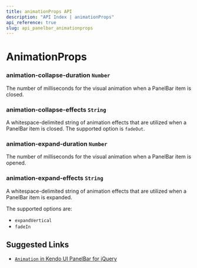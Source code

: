 ```yaml
---
title: animationProps API
description: "API Index | animationProps"
api_reference: true
slug: api_panelbar_animationprops
---
```


# AnimationProps

### animation-collapse-duration `Number`

The number of milliseconds for the visual animation when a PanelBar item is closed.

### animation-collapse-effects `String`

A whitespace-delimited string of animation effects that are utilized when a PanelBar item is closed. The supported option is `fadeOut`.

### animation-expand-duration `Number`

The number of milliseconds for the visual animation when a PanelBar item is opened.

### animation-expand-effects `String`

A whitespace-delimited string of animation effects that are utilized when a PanelBar item is expanded.

The supported options are:

* `expandVertical`
* `fadeIn`

## Suggested Links

* [`Animation` in Kendo UI PanelBar for jQuery](https://docs.telerik.com/kendo-ui/api/javascript/ui/panelbar/configuration/animation)
